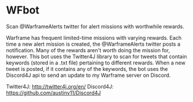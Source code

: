 # WFbot
Scan @WarframeAlerts twitter for alert missions with worthwhile rewards. 

Warframe has frequent limited-time missions with varying rewards. Each time a new alert mission is created, the @WarframeAlerts twitter posts a notification.
Many of the rewards aren't worth doing the mission for, however.
This bot uses the Twitter4J library to scan for tweets that contain keywords (stored in a .txt file) pertaining to different rewards. 
When a new tweet is posted, if it contains any of the keywords, the bot uses the Discord4J api to send an update to my Warframe server on Discord. 

Twitter4J: http://twitter4j.org/en/
Discord4J: https://github.com/austinv11/Discord4J
